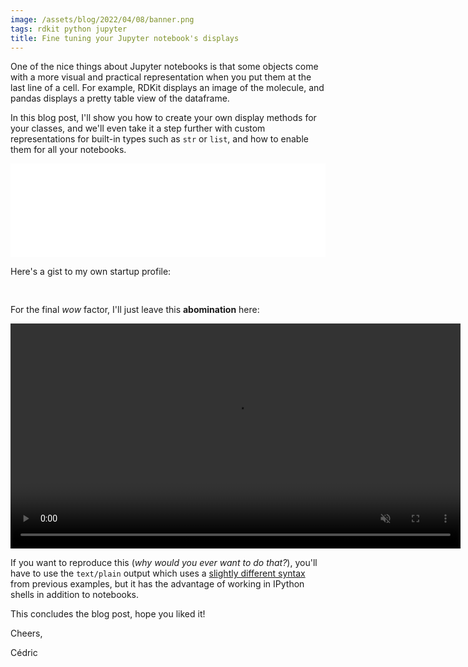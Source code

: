 ```yaml
---
image: /assets/blog/2022/04/08/banner.png
tags: rdkit python jupyter
title: Fine tuning your Jupyter notebook's displays
---
```


One of the nice things about Jupyter notebooks is that some objects come with a more visual and practical representation when you put them at the last line of a cell. For example, RDKit displays an image of the molecule, and pandas displays a pretty table view of the dataframe.

In this blog post, I'll show you how to create your own display methods for your classes, and we'll even take it a step further with custom representations for built-in types such as `str` or `list`, and how to enable them for all your notebooks.

<script>
function fit_height(id) {
    var iframe = document.getElementById(id);
    iframe.style.height = 0;
    var height = iframe.contentWindow.document.body.scrollHeight + 20 + 'px';
    iframe.style.height = height;
}
</script>
<iframe id="notebook" src="/assets/blog/2022/04/08/notebook.html" frameborder="0" onload="fit_height('notebook');" width="100%"></iframe>

Here's a gist to my own startup profile:
<div style="max-height: 400px; overflow: auto; margin-bottom: 30px;">
    <script src="https://gist.github.com/cbouy/8406658e74890e08ec8d91ece594e1b8.js"></script>
</div>

For the final *wow* factor, I'll just leave this **abomination** here:

<video autoplay muted controls width="720" src="/assets/blog/2022/04/08/quickmath.mp4">
</video>

If you want to reproduce this (*why would you ever want to do that?*), you'll have to use the `text/plain` output which uses a [slightly different syntax](https://ipython.readthedocs.io/en/stable/api/generated/IPython.lib.pretty.html#module-IPython.lib.pretty) from previous examples, but it has the advantage of working in IPython shells in addition to notebooks.


This concludes the blog post, hope you liked it!

Cheers,

Cédric